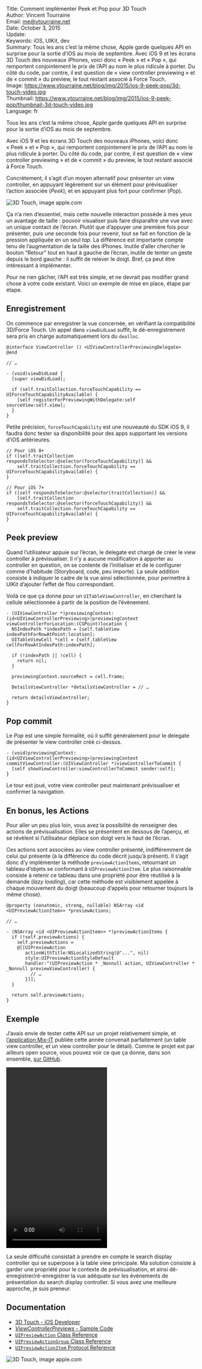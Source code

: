 Title:     Comment implémenter Peek et Pop pour 3D Touch  
Author:    Vincent Tourraine  
Email:     me@vtourraine.net  
Date:      October 3, 2015  
Update:    
Keywords:  iOS, UIKit, dev  
Summary:   Tous les ans c’est la même chose, Apple garde quelques API en surprise pour la sortie d’iOS au mois de septembre. Avec iOS 9 et les écrans 3D Touch des nouveaux iPhones, voici donc « Peek » et « Pop », qui remportent conjointement le prix de l’API au nom le plus ridicule à porter. Du côté du code, par contre, il est question de « view controller previewing » et de « commit » du preview, le tout restant associé à Force Touch.  
Image:     https://www.vtourraine.net/blog/img/2015/ios-9-peek-pop/3d-touch-video.jpg  
Thumbnail: https://www.vtourraine.net/blog/img/2015/ios-9-peek-pop/thumbnail-3d-touch-video.jpg  
Language:  fr  


Tous les ans c’est la même chose, Apple garde quelques API en surprise pour la sortie d’iOS au mois de septembre.

Avec iOS 9 et les écrans 3D Touch des nouveaux iPhones, voici donc « Peek » et « Pop », qui remportent conjointement le prix de l’API au nom le plus ridicule à porter. Du côté du code, par contre, il est question de « view controller previewing » et de « commit » du preview, le tout restant associé à Force Touch.

Concrètement, il s’agit d’un moyen alternatif pour présenter un view controller, en appuyant légèrement sur un élément pour prévisualiser l’action associée (_Peek_), et en appuyant plus fort pour confirmer (_Pop_). 

![3D Touch, image [apple.com](http://apple.com)][3D Touch video]

Ça n’a rien d’essentiel, mais cette nouvelle interaction possède à mes yeux un avantage de taille : pouvoir visualiser puis faire disparaître une vue avec un unique contact de l’écran. Plutôt que d’appuyer une première fois pour présenter, puis une seconde fois pour revenir, tout se fait en fonction de la pression appliquée en un seul _tap_. La différence est importante compte tenu de l’augmentation de la taille des iPhones. Inutile d’aller chercher le bouton “Retour” tout en haut à gauche de l’écran, inutile de tenter un geste depuis le bord gauche : il suffit de relever le doigt. Bref, ça peut être intéressant à implémenter.

Pour ne rien gâcher, l’API est très simple, et ne devrait pas modifier grand chose à votre code existant. Voici un exemple de mise en place, étape par étape.


## Enregistrement

On commence par enregistrer la vue concernée, en vérifiant la compatibilité 3D/Force Touch. Un appel dans `viewDidLoad` suffit, le dé-enregistrement sera pris en charge automatiquement lors du `dealloc`.

``` objc
@interface ViewController () <UIViewControllerPreviewingDelegate>
@end

// …

- (void)viewDidLoad {
  [super viewDidLoad];

  if (self.traitCollection.forceTouchCapability == UIForceTouchCapabilityAvailable) {
    [self registerForPreviewingWithDelegate:self sourceView:self.view];
  } 
}
```

Petite précision, `forceTouchCapability` est une nouveauté du SDK iOS 9, il faudra donc tester sa disponibilité pour des apps supportant les versions d’iOS antérieures.

``` objc
// Pour iOS 8+
if ([self.traitCollection respondsToSelector:@selector(forceTouchCapability)] &&
    self.traitCollection.forceTouchCapability == UIForceTouchCapabilityAvailable) {
}

// Pour iOS 7+
if ([self respondsToSelector:@selector(traitCollection)] &&
    [self.traitCollection respondsToSelector:@selector(forceTouchCapability)] &&
    self.traitCollection.forceTouchCapability == UIForceTouchCapabilityAvailable) {
}
```


## Peek preview

Quand l’utilisateur appuie sur l’écran, le delegate est chargé de créer le view controller à prévisualiser. Il n’y a aucune modification à apporter au controller en question, on se contente de l’initialiser et de le configurer comme d’habitude (Storyboard, code, peu importe). La seule addition consiste à indiquer le cadre de la vue ainsi sélectionnée, pour permettre à UIKit d’ajouter l’effet de flou correspondant.

Voilà ce que ça donne pour un `UITableViewController`, en cherchant la cellule sélectionnée à partir de la position de l’évènement.

``` objc
- (UIViewController *)previewingContext:(id<UIViewControllerPreviewing>)previewingContext viewControllerForLocation:(CGPoint)location {
  NSIndexPath *indexPath = [self.tableView indexPathForRowAtPoint:location];
  UITableViewCell *cell = [self.tableView cellForRowAtIndexPath:indexPath];

  if (!indexPath || !cell) {
    return nil;
  }

  previewingContext.sourceRect = cell.frame;

  DetailsViewController *detailsViewController = // …

  return detailsViewController;
}
```


## Pop commit

Le _Pop_ est une simple formalité, où il suffit généralement pour le delegate de présenter le view controller créé ci-dessus.

``` objc
- (void)previewingContext:(id<UIViewControllerPreviewing>)previewingContext commitViewController:(UIViewController *)viewControllerToCommit {
  [self showViewController:viewControllerToCommit sender:self];
}
```

Le tour est joué, votre view controller peut maintenant prévisualiser et confirmer la navigation.


## En bonus, les Actions

Pour aller un peu plus loin, vous avez la possibilité de renseigner des actions de prévisualisation. Elles se présentent en dessous de l’aperçu, et se révèlent si l’utilisateur déplace son doigt vers le haut de l’écran.

Ces actions sont associées au view controller présenté, indifféremment de celui qui présente (à la différence du code décrit jusqu’à présent). Il s’agit donc d’y implémenter la méthode `previewActionItems`, retournant un tableau d’objets se conformant à `UIPreviewActionItem`. Le plus raisonnable consiste à retenir ce tableau dans une propriété pour être réutilisé à la demande (_lazy loading_), car cette méthode est visiblement appelée à chaque mouvement du doigt (beaucoup d’appels pour retourner toujours la même chose).

``` objc
@property (nonatomic, strong, nullable) NSArray <id <UIPreviewActionItem>> *previewActions;

// …

- (NSArray <id <UIPreviewActionItem>> *)previewActionItems {
  if (!self.previewActions) {
    self.previewActions =
    @[[UIPreviewAction
       actionWithTitle:NSLocalizedString(@"...", nil)
       style:UIPreviewActionStyleDefault
       handler:^(UIPreviewAction * _Nonnull action, UIViewController * _Nonnull previewViewController) {
         // …
       }]];
  }

  return self.previewActions;
}
```


## Exemple

J’avais envie de tester cette API sur un projet relativement simple, et [l’application Mix-IT](https://itunes.apple.com/app/mix-it/id982003173?ls=1&mt=8) publiée cette année convenait parfaitement (un table view controller, et un view controller pour le détail). Comme le projet est par ailleurs open source, vous pouvez voir ce que ça donne, dans son ensemble, [sur GitHub](https://github.com/vtourraine/mixit/blob/master/mixit/Classes/AMGTalksViewController.m). 

<video controls="controls" width="268" height="480">
  <source src="/blog/img/2015/ios-9-peek-pop/3d-touch-previewing-480.mov" type="video/quicktime"></source>
  <source src="/blog/img/2015/ios-9-peek-pop/3d-touch-previewing-480.webm" type="video/webm"></source>
  Votre navigateur ne peut pas afficher cette vidéo.
</video>

La seule difficulté consistait à prendre en compte le search display controller qui se superpose à la table view principale. Ma solution consiste à garder une propriété pour le contexte de prévisualisation, et ainsi dé-enregistrer/ré-enregistrer la vue adéquate sur les évènements de présentation du search display controller. Si vous avez une meilleure approche, je suis preneur.


## Documentation

- [3D Touch - iOS Developer](https://developer.apple.com/ios/3d-touch/)
- [_ViewControllerPreviews_ - Sample Code](https://developer.apple.com/library/ios/samplecode/ViewControllerPreviews/)
- [`UIPreviewAction` Class Reference](https://developer.apple.com/library/ios/documentation/UIKit/Reference/UIPreviewAction_Class/)
- [`UIPreviewActionGroup` Class Reference](https://developer.apple.com/library/ios/documentation/UIKit/Reference/UIPreviewActionGroup_Class/)
- [`UIPreviewActionItem` Protocol Reference](https://developer.apple.com/library/ios/documentation/UIKit/Reference/UIPreviewActionItem_Protocol/)

![3D Touch, image [apple.com](http://apple.com)][3D Touch hero]

[3D Touch hero]: /blog/img/2015/ios-9-peek-pop/3d-touch-hero.jpg
[3D Touch video]: /blog/img/2015/ios-9-peek-pop/3d-touch-video.jpg
